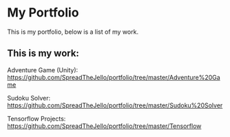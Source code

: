# My Portfolio
This is my portfolio, below is a list of my work.

## This is my work:
Adventure Game (Unity): https://github.com/SpreadTheJello/portfolio/tree/master/Adventure%20Game

Sudoku Solver: https://github.com/SpreadTheJello/portfolio/tree/master/Sudoku%20Solver

Tensorflow Projects: https://github.com/SpreadTheJello/portfolio/tree/master/Tensorflow

